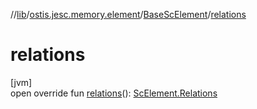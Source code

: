 //[lib](../../../index.md)/[ostis.jesc.memory.element](../index.md)/[BaseScElement](index.md)/[relations](relations.md)

# relations

[jvm]\
open override fun [relations](relations.md)(): [ScElement.Relations](../-sc-element/-relations/index.md)
